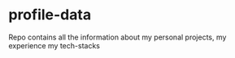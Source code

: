 # profile-data
Repo contains all the information about my personal projects, my experience my tech-stacks

